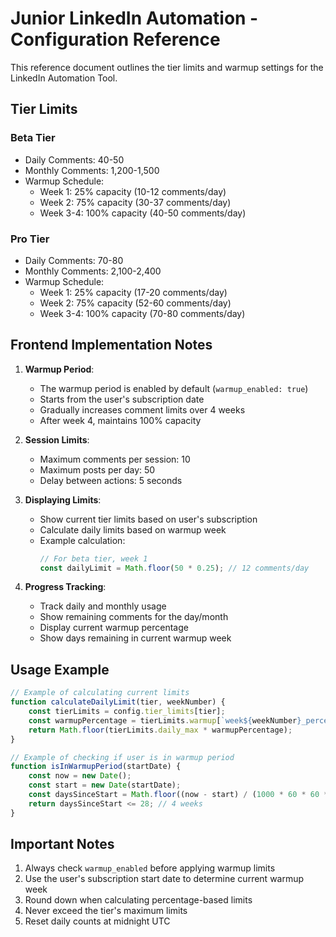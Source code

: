 # Junior LinkedIn Automation - Configuration Reference

This reference document outlines the tier limits and warmup settings for the LinkedIn Automation Tool.

## Tier Limits

### Beta Tier
- Daily Comments: 40-50
- Monthly Comments: 1,200-1,500
- Warmup Schedule:
  - Week 1: 25% capacity (10-12 comments/day)
  - Week 2: 75% capacity (30-37 comments/day)
  - Week 3-4: 100% capacity (40-50 comments/day)

### Pro Tier
- Daily Comments: 70-80
- Monthly Comments: 2,100-2,400
- Warmup Schedule:
  - Week 1: 25% capacity (17-20 comments/day)
  - Week 2: 75% capacity (52-60 comments/day)
  - Week 3-4: 100% capacity (70-80 comments/day)

## Frontend Implementation Notes

1. **Warmup Period**:
   - The warmup period is enabled by default (`warmup_enabled: true`)
   - Starts from the user's subscription date
   - Gradually increases comment limits over 4 weeks
   - After week 4, maintains 100% capacity

2. **Session Limits**:
   - Maximum comments per session: 10
   - Maximum posts per day: 50
   - Delay between actions: 5 seconds

3. **Displaying Limits**:
   - Show current tier limits based on user's subscription
   - Calculate daily limits based on warmup week
   - Example calculation:
     ```javascript
     // For beta tier, week 1
     const dailyLimit = Math.floor(50 * 0.25); // 12 comments/day
     ```

4. **Progress Tracking**:
   - Track daily and monthly usage
   - Show remaining comments for the day/month
   - Display current warmup percentage
   - Show days remaining in current warmup week

## Usage Example

```javascript
// Example of calculating current limits
function calculateDailyLimit(tier, weekNumber) {
    const tierLimits = config.tier_limits[tier];
    const warmupPercentage = tierLimits.warmup[`week${weekNumber}_percentage`] / 100;
    return Math.floor(tierLimits.daily_max * warmupPercentage);
}

// Example of checking if user is in warmup period
function isInWarmupPeriod(startDate) {
    const now = new Date();
    const start = new Date(startDate);
    const daysSinceStart = Math.floor((now - start) / (1000 * 60 * 60 * 24));
    return daysSinceStart <= 28; // 4 weeks
}
```

## Important Notes

1. Always check `warmup_enabled` before applying warmup limits
2. Use the user's subscription start date to determine current warmup week
3. Round down when calculating percentage-based limits
4. Never exceed the tier's maximum limits
5. Reset daily counts at midnight UTC 